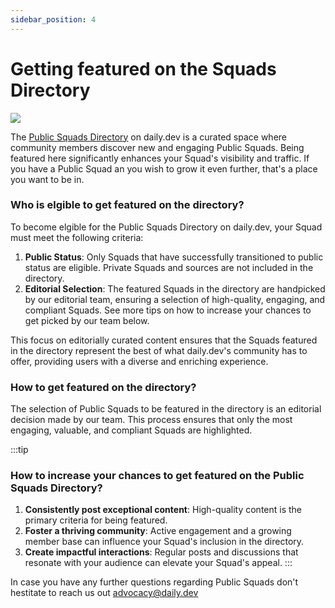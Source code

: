 ```yaml
---
sidebar_position: 4
---
```


# Getting featured on the Squads Directory

![](https://daily-now-res.cloudinary.com/image/upload/v1707232156/docs/daily.dev_-_squads.png)

The [Public Squads Directory](https://app.daily.dev/squads) on daily.dev is a curated space where community members discover new and engaging Public Squads. Being featured here significantly enhances your Squad's visibility and traffic. If you have a Public Squad an you wish to grow it even further, that's a place you want to be in. 

### Who is elgible to get featured on the directory?

To become elgible for the Public Squads Directory on daily.dev, your Squad must meet the following criteria:

1. **Public Status**: Only Squads that have successfully transitioned to public status are eligible. Private Squads and sources are not included in the directory.
2. **Editorial Selection**: The featured Squads in the directory are handpicked by our editorial team, ensuring a selection of high-quality, engaging, and compliant Squads. See more tips on how to increase your chances to get picked by our team below.

This focus on editorially curated content ensures that the Squads featured in the directory represent the best of what daily.dev's community has to offer, providing users with a diverse and enriching experience.

### How to get featured on the directory?

The selection of Public Squads to be featured in the directory is an editorial decision made by our team. This process ensures that only the most engaging, valuable, and compliant Squads are highlighted.

:::tip
### How to increase your chances to get featured on the Public Squads Directory?

1. **Consistently post exceptional content**: High-quality content is the primary criteria for being featured.
2. **Foster a thriving community**: Active engagement and a growing member base can influence your Squad's inclusion in the directory.
3. **Create impactful interactions**: Regular posts and discussions that resonate with your audience can elevate your Squad's appeal.
:::

In case you have any further questions regarding Public Squads don't hestitate to reach us out advocacy@daily.dev
